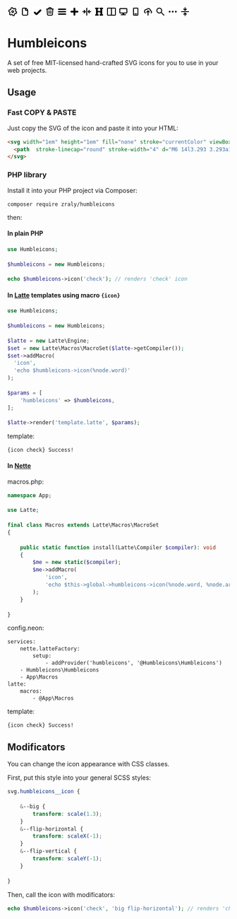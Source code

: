 ![cicon](src/icons/cog.svg?raw=true)
![icon](src/icons/document.svg?raw=true)
![icon](src/icons/check.svg?raw=true)
![icon](src/icons/trash.svg?raw=true)
![icon](src/icons/bars.svg?raw=true)
![icon](src/icons/plus.svg?raw=true)
![icon](src/icons/align-objects-center.svg?raw=true)
![icon](src/icons/heading.svg?raw=true)
![icon](src/icons/columns-two-halfs.svg?raw=true)
![icon](src/icons/desktop.svg?raw=true)
![icon](src/icons/mobile.svg?raw=true)
![icon](src/icons/upload.svg?raw=true)
![icon](src/icons/search.svg?raw=true)
![icon](src/icons/dots-horizontal.svg?raw=true)
![icon](src/icons/align-objects-middle.svg?raw=true)

# Humbleicons

A set of free MIT-licensed hand-crafted SVG icons for you to use in your web projects.

## Usage

### Fast COPY & PASTE

Just copy the SVG of the icon and paste it into your HTML:

```html
<svg width="1em" height="1em" fill="none" stroke="currentColor" viewBox="0 0 24 24" style="top: .125em; position: relative;">
  <path  stroke-linecap="round" stroke-width="4" d="M6 14l3.293 3.293a1 1 0 001.414 0L19 9"/>
</svg>
```

### PHP library

Install it into your PHP project via Composer:

```
composer require zraly/humbleicons
```

then:

#### In plain PHP

```php
use Humbleicons;

$humbleicons = new Humbleicons;

echo $humbleicons->icon('check'); // renders 'check' icon
```

#### In [Latte](https://latte.nette.org) templates using macro `{icon}` 

```php
use Humbleicons;

$humbleicons = new Humbleicons;

$latte = new Latte\Engine;
$set = new Latte\Macros\MacroSet($latte->getCompiler());
$set->addMacro(
  'icon',
  'echo $humbleicons->icon(%node.word)'
);

$params = [
	'humbleicons' => $humbleicons,
];

$latte->render('template.latte', $params);
```

template:

```latte
{icon check} Success!
```

#### In [Nette](https://nette.org)

macros.php:

```php
namespace App;

use Latte;

final class Macros extends Latte\Macros\MacroSet
{

	public static function install(Latte\Compiler $compiler): void
	{
		$me = new static($compiler);
		$me->addMacro(
			'icon',
			'echo $this->global->humbleicons->icon(%node.word, %node.args)'
		);
	}

}
```

config.neon:

```neon
services:
	nette.latteFactory:
		setup:
			- addProvider('humbleicons', '@Humbleicons\Humbleicons')
	- Humbleicons\Humbleicons
	- App\Macros
latte:
	macros:
		- @App\Macros			
```
template:

```latte
{icon check} Success!
```

## Modificators

You can change the icon appearance with CSS classes. 

First, put this style into your general SCSS styles:

```scss
svg.humbleicons__icon {

	&--big {
		transform: scale(1.3);
	}
	&--flip-horizontal {
		transform: scaleX(-1);
	}
	&--flip-vertical {
		transform: scaleY(-1);
	}

}
```

Then, call the icon with modificators:

```php
echo $humbleicons->icon('check', 'big flip-horizontal'); // renders 'check' icon with modificators
```